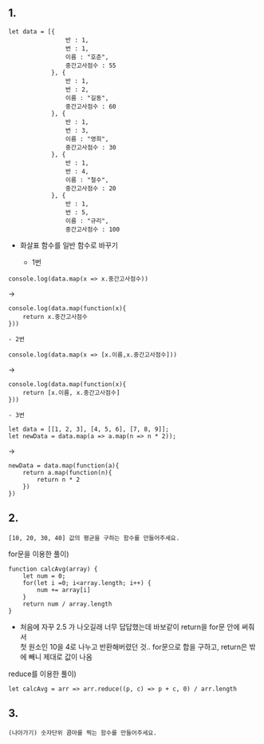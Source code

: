 ## 1.
```
let data = [{
                반 : 1, 
                번 : 1, 
                이름 : "호준", 
                중간고사점수 : 55
            }, {
                반 : 1, 
                번 : 2, 
                이름 : "길동", 
                중간고사점수 : 60
            }, {
                반 : 1, 
                번 : 3, 
                이름 : "영희", 
                중간고사점수 : 30
            }, {
                반 : 1, 
                번 : 4, 
                이름 : "철수", 
                중간고사점수 : 20
            }, {
                반 : 1, 
                번 : 5, 
                이름 : "규리", 
                중간고사점수 : 100
```
- 화살표 함수를 일반 함수로 바꾸기
    
    - 1번
 
```
console.log(data.map(x => x.중간고사점수))
```
->
```
console.log(data.map(function(x){
    return x.중간고사점수
}))
```

    - 2번
    
```
console.log(data.map(x => [x.이름,x.중간고사점수]))
```
->
```
console.log(data.map(function(x){
    return [x.이름, x.중간고사점수]
}))
```

    - 3번
    
```
let data = [[1, 2, 3], [4, 5, 6], [7, 8, 9]];
let newData = data.map(a => a.map(n => n * 2));
```
->   
```
newData = data.map(function(a){
    return a.map(function(n){
        return n * 2
    })
})
```

## 2.
```
[10, 20, 30, 40] 값의 평균을 구하는 함수를 만들어주세요.
```

for문을 이용한 풀이)
```
function calcAvg(array) {
    let num = 0;
    for(let i =0; i<array.length; i++) {
        num += array[i]
    }
    return num / array.length
}
```
* 처음에 자꾸 2.5 가 나오길래 너무 답답했는데 바보같이 return을 for문 안에 써줘서   
첫 원소인 10을 4로 나누고 반환해버렸던 것..
for문으로 합을 구하고, return은 밖에 빼니 제대로 값이 나옴

reduce를 이용한 풀이)
```
let calcAvg = arr => arr.reduce((p, c) => p + c, 0) / arr.length
```

## 3.
```
(나아가기) 숫자단위 콤마를 찍는 함수를 만들어주세요.
```

